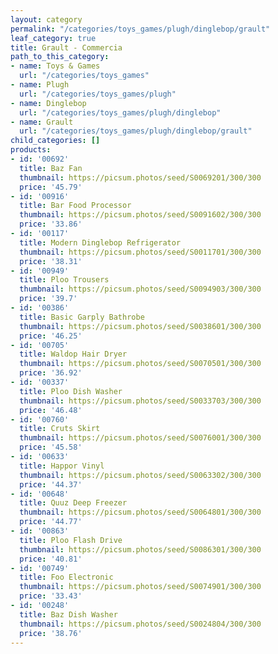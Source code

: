 ```yaml
---
layout: category
permalink: "/categories/toys_games/plugh/dinglebop/grault"
leaf_category: true
title: Grault - Commercia
path_to_this_category:
- name: Toys & Games
  url: "/categories/toys_games"
- name: Plugh
  url: "/categories/toys_games/plugh"
- name: Dinglebop
  url: "/categories/toys_games/plugh/dinglebop"
- name: Grault
  url: "/categories/toys_games/plugh/dinglebop/grault"
child_categories: []
products:
- id: '00692'
  title: Baz Fan
  thumbnail: https://picsum.photos/seed/S0069201/300/300
  price: '45.79'
- id: '00916'
  title: Bar Food Processor
  thumbnail: https://picsum.photos/seed/S0091602/300/300
  price: '33.86'
- id: '00117'
  title: Modern Dinglebop Refrigerator
  thumbnail: https://picsum.photos/seed/S0011701/300/300
  price: '38.31'
- id: '00949'
  title: Ploo Trousers
  thumbnail: https://picsum.photos/seed/S0094903/300/300
  price: '39.7'
- id: '00386'
  title: Basic Garply Bathrobe
  thumbnail: https://picsum.photos/seed/S0038601/300/300
  price: '46.25'
- id: '00705'
  title: Waldop Hair Dryer
  thumbnail: https://picsum.photos/seed/S0070501/300/300
  price: '36.92'
- id: '00337'
  title: Ploo Dish Washer
  thumbnail: https://picsum.photos/seed/S0033703/300/300
  price: '46.48'
- id: '00760'
  title: Cruts Skirt
  thumbnail: https://picsum.photos/seed/S0076001/300/300
  price: '45.58'
- id: '00633'
  title: Happor Vinyl
  thumbnail: https://picsum.photos/seed/S0063302/300/300
  price: '44.37'
- id: '00648'
  title: Quuz Deep Freezer
  thumbnail: https://picsum.photos/seed/S0064801/300/300
  price: '44.77'
- id: '00863'
  title: Ploo Flash Drive
  thumbnail: https://picsum.photos/seed/S0086301/300/300
  price: '40.81'
- id: '00749'
  title: Foo Electronic
  thumbnail: https://picsum.photos/seed/S0074901/300/300
  price: '33.43'
- id: '00248'
  title: Baz Dish Washer
  thumbnail: https://picsum.photos/seed/S0024804/300/300
  price: '38.76'
---
```

